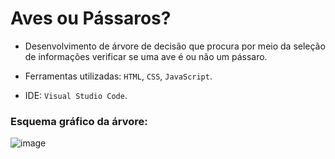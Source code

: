 # Aves ou Pássaros?

- Desenvolvimento de árvore de decisão que procura por meio da seleção de informações verificar se uma ave é ou não um pássaro.

- Ferramentas utilizadas: `HTML`, `CSS`, `JavaScript`.

- IDE: `Visual Studio Code`.

### Esquema gráfico da árvore:

![image](https://user-images.githubusercontent.com/61316782/133528979-96fd26e1-b066-41be-9584-a94f1de517a8.png)
